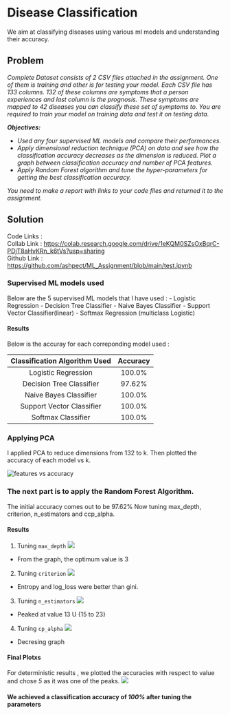 # Disease Classification

We aim at classifying diseases using various ml models and understanding their accuracy.

## Problem

*Complete Dataset consists of 2 CSV files attached in the assignment. One of them is training and other is for testing your model. Each CSV file has 133 columns. 132 of these columns are symptoms that a person experiences and last column is the prognosis. These symptoms are mapped to 42 diseases you can classify these set of symptoms to. You are required to train your model on training data and test it on testing data.*

***Objectives:*** 

- *Used any four supervised ML models and compare their performances.*
- *Apply dimensional reduction technique (PCA) on data and see how the classification accuracy decreases as the dimension is reduced. Plot a graph between classification accuracy and number of PCA features.*
- *Apply Random Forest algorithm and tune the hyper-parameters for getting the best classification accuracy.*

*You need to make a report with links to your code files and returned it to the assignment.*

## Solution

Code Links : <br>
Collab Link : https://colab.research.google.com/drive/1eKQM0SZsOxBqrC-PDjT8aHvKRn_k6tVs?usp=sharing <br>
Github Link : https://github.com/ashpect/ML_Assignment/blob/main/test.ipynb

### Supervised ML models used
Below are the 5 supervised ML models that I have used :
    - Logistic Regression
    - Decision Tree Classifier
    - Naive Bayes Classifier
    - Support Vector Classifier(linear)
    - Softmax Regression (multiclass Logistic)
#### Results
Below is the accuray for each correponding model used : 

| Classification Algorithm Used |      Accuracy      |
|:-----------------------------:|:------------------:|
|   Logistic Regression         |       100.0%
|    Decision Tree Classifier   |       97.62%       |
|     Naive Bayes Classifier    |       100.0%       |
|   Support Vector Classifier   |       100.0%       |
|       Softmax Classifier      |       100.0%       |  

### Applying PCA
I applied PCA to reduce dimensions from 132 to k. Then plotted the accuracy of each model vs k.

![features vs accuracy](images/features_vs_accuracy.png)

### The next part is to apply the Random Forest Algorithm.
The initial accuracy comes out to be 97.62%
Now tuning max_depth, criterion, n_estimators and ccp_alpha.

#### Results

1. Tuning ```max_depth```
![](images/max_depth.png)
- From the graph, the optimum value is 3                    
2. Tuning ```criterion```
![](images/criterion.png)
- Entropy and log_loss were better than gini.
3. Tuning ```n_estimators```
![](images/n_estimators.png)
- Peaked at value 13 U {15 to 23} 
4. Tuning ```cp_alpha```
![](images/ccp_alpha.png)
- Decresing graph 

#### Final Plotxs
For deterministic results , we plotted the accuracies with respect to value and chose *5* as it was one of the peaks.
![](images/random_state.png)

#### We achieved a classification accuracy of *100%* after tuning the parameters ####